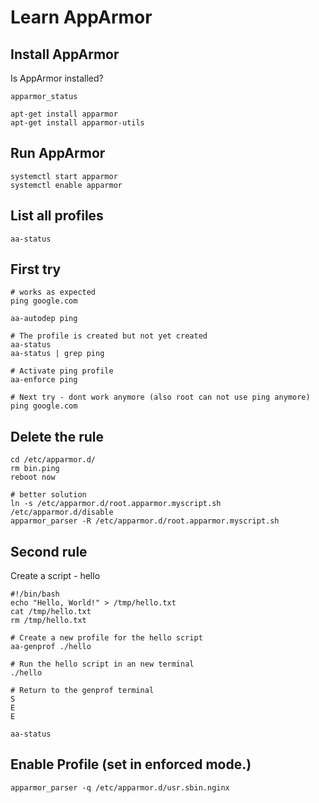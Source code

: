 # Learn AppArmor

## Install AppArmor

Is AppArmor installed?
```
apparmor_status

apt-get install apparmor
apt-get install apparmor-utils
```

## Run AppArmor

```
systemctl start apparmor
systemctl enable apparmor
```


## List all profiles

```
aa-status
```


## First try

```
# works as expected
ping google.com

aa-autodep ping

# The profile is created but not yet created
aa-status
aa-status | grep ping

# Activate ping profile
aa-enforce ping

# Next try - dont work anymore (also root can not use ping anymore)
ping google.com

```

## Delete the rule

```
cd /etc/apparmor.d/
rm bin.ping
reboot now

# better solution
ln -s /etc/apparmor.d/root.apparmor.myscript.sh /etc/apparmor.d/disable
apparmor_parser -R /etc/apparmor.d/root.apparmor.myscript.sh
```



## Second rule

Create a script - hello
```
#!/bin/bash
echo "Hello, World!" > /tmp/hello.txt
cat /tmp/hello.txt
rm /tmp/hello.txt
```


```
# Create a new profile for the hello script
aa-genprof ./hello

# Run the hello script in an new terminal
./hello

# Return to the genprof terminal
S
E
E

aa-status
```


## Enable Profile (set in enforced mode.)

```
apparmor_parser -q /etc/apparmor.d/usr.sbin.nginx
```


